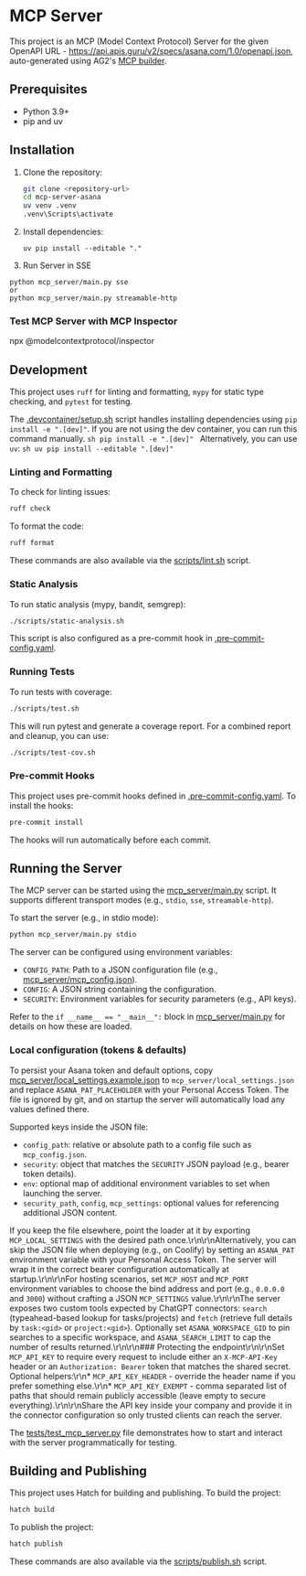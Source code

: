 # MCP Server

This project is an MCP (Model Context Protocol) Server for the given OpenAPI URL - https://api.apis.guru/v2/specs/asana.com/1.0/openapi.json, auto-generated using AG2's [MCP builder](https://mcp.ag2.ai).

## Prerequisites

*   Python 3.9+
*   pip and uv

## Installation

1.  Clone the repository:
    ```sh
    git clone <repository-url>
    cd mcp-server-asana
    uv venv .venv
    .venv\Scripts\activate
    ```
2.  Install dependencies:
    ```
    uv pip install --editable "."
    ```
3. Run Server in SSE
```
python mcp_server/main.py sse
or
python mcp_server/main.py streamable-http
```
### Test MCP Server with MCP Inspector
npx @modelcontextprotocol/inspector

## Development

This project uses `ruff` for linting and formatting, `mypy` for static type checking, and `pytest` for testing.

The [.devcontainer/setup.sh](.devcontainer/setup.sh) script handles installing dependencies using `pip install -e ".[dev]"`. If you are not using the dev container, you can run this command manually.
    ```sh
    pip install -e ".[dev]"
    ```
    Alternatively, you can use `uv`:
    ```sh
    uv pip install --editable ".[dev]"
    ```

### Linting and Formatting

To check for linting issues:
```sh
ruff check
```

To format the code:
```sh
ruff format
```
These commands are also available via the [scripts/lint.sh](scripts/lint.sh) script.

### Static Analysis

To run static analysis (mypy, bandit, semgrep):
```sh
./scripts/static-analysis.sh
```
This script is also configured as a pre-commit hook in [.pre-commit-config.yaml](.pre-commit-config.yaml).

### Running Tests

To run tests with coverage:
```sh
./scripts/test.sh
```
This will run pytest and generate a coverage report. For a combined report and cleanup, you can use:
```sh
./scripts/test-cov.sh
```

### Pre-commit Hooks

This project uses pre-commit hooks defined in [.pre-commit-config.yaml](.pre-commit-config.yaml). To install the hooks:
```sh
pre-commit install
```
The hooks will run automatically before each commit.

## Running the Server

The MCP server can be started using the [mcp_server/main.py](mcp_server/main.py) script. It supports different transport modes (e.g., `stdio`, `sse`, `streamable-http`).

To start the server (e.g., in stdio mode):
```sh
python mcp_server/main.py stdio
```

The server can be configured using environment variables:
*   `CONFIG_PATH`: Path to a JSON configuration file (e.g., [mcp_server/mcp_config.json](mcp_server/mcp_config.json)).
*   `CONFIG`: A JSON string containing the configuration.
*   `SECURITY`: Environment variables for security parameters (e.g., API keys).

Refer to the `if __name__ == "__main__":` block in [mcp_server/main.py](mcp_server/main.py) for details on how these are loaded.

### Local configuration (tokens & defaults)

To persist your Asana token and default options, copy [mcp_server/local_settings.example.json](mcp_server/local_settings.example.json) to `mcp_server/local_settings.json` and replace `ASANA_PAT_PLACEHOLDER` with your Personal Access Token. The file is ignored by git, and on startup the server will automatically load any values defined there.

Supported keys inside the JSON file:
* `config_path`: relative or absolute path to a config file such as `mcp_config.json`.
* `security`: object that matches the `SECURITY` JSON payload (e.g., bearer token details).
* `env`: optional map of additional environment variables to set when launching the server.
* `security_path`, `config`, `mcp_settings`: optional values for referencing additional JSON content.

If you keep the file elsewhere, point the loader at it by exporting `MCP_LOCAL_SETTINGS` with the desired path once.\r\n\r\nAlternatively, you can skip the JSON file when deploying (e.g., on Coolify) by setting an `ASANA_PAT` environment variable with your Personal Access Token. The server will wrap it in the correct bearer configuration automatically at startup.\r\n\r\nFor hosting scenarios, set `MCP_HOST` and `MCP_PORT` environment variables to choose the bind address and port (e.g., `0.0.0.0` and `3000`) without crafting a JSON `MCP_SETTINGS` value.\r\n\r\nThe server exposes two custom tools expected by ChatGPT connectors: `search` (typeahead-based lookup for tasks/projects) and `fetch` (retrieve full details by `task:<gid>` or `project:<gid>`). Optionally set `ASANA_WORKSPACE_GID` to pin searches to a specific workspace, and `ASANA_SEARCH_LIMIT` to cap the number of results returned.\r\n\r\n### Protecting the endpoint\r\n\r\nSet `MCP_API_KEY` to require every request to include either an `X-MCP-API-Key` header or an `Authorization: Bearer` token that matches the shared secret. Optional helpers:\r\n* `MCP_API_KEY_HEADER` - override the header name if you prefer something else.\r\n* `MCP_API_KEY_EXEMPT` - comma separated list of paths that should remain publicly accessible (leave empty to secure everything).\r\n\r\nShare the API key inside your company and provide it in the connector configuration so only trusted clients can reach the server.


The [tests/test_mcp_server.py](tests/test_mcp_server.py) file demonstrates how to start and interact with the server programmatically for testing.

## Building and Publishing

This project uses Hatch for building and publishing.
To build the project:
```sh
hatch build
```
To publish the project:
```sh
hatch publish
```
These commands are also available via the [scripts/publish.sh](scripts/publish.sh) script.
